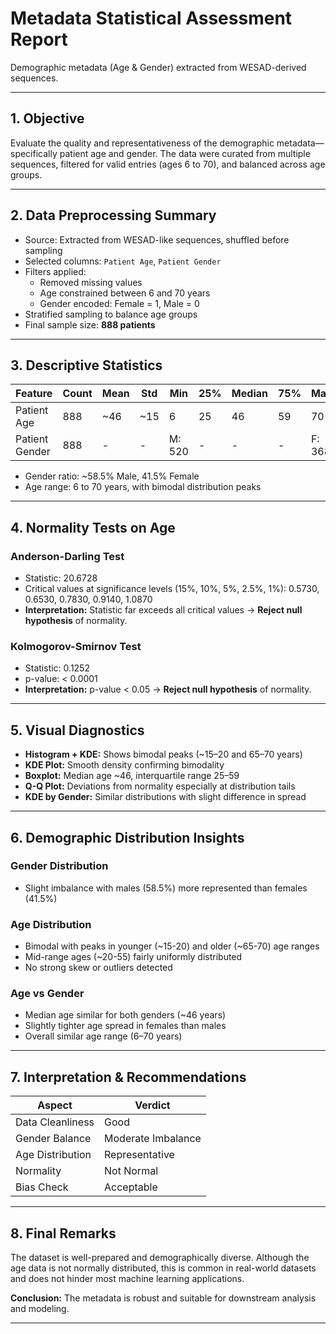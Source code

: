 # Metadata Statistical Assessment Report 
Demographic metadata (Age & Gender) extracted from WESAD-derived sequences.

---

## 1. Objective

Evaluate the quality and representativeness of the demographic metadata—specifically patient age and gender. The data were curated from multiple sequences, filtered for valid entries (ages 6 to 70), and balanced across age groups.

---

## 2. Data Preprocessing Summary

- Source: Extracted from WESAD-like sequences, shuffled before sampling
- Selected columns: `Patient Age`, `Patient Gender`
- Filters applied:
  - Removed missing values
  - Age constrained between 6 and 70 years
  - Gender encoded: Female = 1, Male = 0
- Stratified sampling to balance age groups
- Final sample size: **888 patients**

---

## 3. Descriptive Statistics

| Feature        | Count | Mean | Std  | Min | 25% | Median | 75% | Max |
|----------------|-------|------|------|-----|-----|--------|-----|-----|
| Patient Age    | 888   | ~46  | ~15  | 6   | 25  | 46     | 59  | 70  |
| Patient Gender | 888   | -    | -    | M: 520 | - | - | - | F: 368 |

- Gender ratio: ~58.5% Male, 41.5% Female
- Age range: 6 to 70 years, with bimodal distribution peaks

---

## 4. Normality Tests on Age

### Anderson-Darling Test

- Statistic: 20.6728  
- Critical values at significance levels (15%, 10%, 5%, 2.5%, 1%): 0.5730, 0.6530, 0.7830, 0.9140, 1.0870  
- **Interpretation:** Statistic far exceeds all critical values → **Reject null hypothesis** of normality.

### Kolmogorov-Smirnov Test

- Statistic: 0.1252  
- p-value: < 0.0001  
- **Interpretation:** p-value < 0.05 → **Reject null hypothesis** of normality.

---

## 5. Visual Diagnostics

- **Histogram + KDE:** Shows bimodal peaks (~15–20 and 65–70 years)
- **KDE Plot:** Smooth density confirming bimodality
- **Boxplot:** Median age ~46, interquartile range 25–59
- **Q-Q Plot:** Deviations from normality especially at distribution tails
- **KDE by Gender:** Similar distributions with slight difference in spread

---

## 6. Demographic Distribution Insights

### Gender Distribution

- Slight imbalance with males (58.5%) more represented than females (41.5%)

### Age Distribution

- Bimodal with peaks in younger (~15-20) and older (~65-70) age ranges
- Mid-range ages (~20-55) fairly uniformly distributed
- No strong skew or outliers detected

### Age vs Gender

- Median age similar for both genders (~46 years)
- Slightly tighter age spread in females than males
- Overall similar age range (6–70 years)

---

## 7. Interpretation & Recommendations

| Aspect             | Verdict            | 
|--------------------|--------------------|
| Data Cleanliness   |  Good              | 
| Gender Balance     | Moderate Imbalance | 
| Age Distribution   | Representative     |     
| Normality          | Not Normal         | 
| Bias Check         | Acceptable         | 

---

## 8. Final Remarks

The dataset is well-prepared and demographically diverse. Although the age data is not normally distributed, this is common in real-world datasets and does not hinder most machine learning applications. 

**Conclusion:** The metadata is robust and suitable for downstream analysis and modeling.

---

